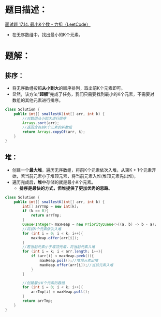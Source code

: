 # 题目描述：
[面试题 17.14. 最小K个数 - 力扣（LeetCode）](https://leetcode.cn/problems/smallest-k-lcci/description/)

- 在无序数组中，找出最小的K个元素。
# 题解：
## 排序：

- 将无序数组按照**从小到大**的顺序排列，取出前K个元素即可。
- 显然，该方法“**超额**”完成了任务，我们只需要找到最小的K个元素，不需要对数组的其他元素进行排序。
```java
class Solution {
    public int[] smallestK(int[] arr, int k) {
        //对数组从小到大进行排序
        Arrays.sort(arr);
        //返回含有前K个元素的新数组
        return Arrays.copyOf(arr, k);
    }
}
```
## 堆：

- 创建一个**最大堆**，遍历无序数组，将前K个元素依次入堆，从第K + 1个元素开始，若当前元素小于堆顶元素，将当前元素入堆(堆顶元素先出堆)。
- 遍历完成后，**堆**中存储的就是最小K个元素。
   - **排序是最快的方式，但堆提供了更加优秀的思路**。
```java
class Solution {
    public int[] smallestK(int[] arr, int k) {
        int[] arrTmp = new int[k];
        if (k == 0){
            return arrTmp;
        }
        Queue<Integer> maxHeap = new PriorityQueue<>((a, b) -> b - a);
        //将前K个元素依次入堆
        for (int i = 0; i < k; i++){
            maxHeap.offer(arr[i]);
        }
        //若当前元素小于堆顶元素，将当前元素入堆
        for (int i = k; i < arr.length; i++){
            if (arr[i] < maxHeap.peek()){
                maxHeap.poll();//堆顶元素出堆
                maxHeap.offer(arr[i]);//当前元素入堆
            }
        }

        //创建最小K个元素的数组
        for (int i = 0; i < k; i++){
            arrTmp[i] = maxHeap.poll();
        }
        return arrTmp;
    }
}
```
